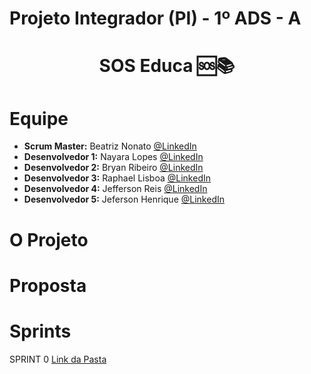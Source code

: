 # Projeto Integrador (PI) - 1º ADS - A




<h1 align="center"> SOS Educa  🆘📚 </h1>


#  Equipe
* **Scrum Master:** Beatriz Nonato [@LinkedIn](https://www.linkedin.com/in/beatriz-nonato-aa11017a/)
* **Desenvolvedor 1:** Nayara Lopes [@LinkedIn](https://www.linkedin.com/in/nayara-suelen-382420137/)
* **Desenvolvedor 2:** Bryan Ribeiro [@LinkedIn](https://www.linkedin.com/in/bryanrribeiro/)
* **Desenvolvedor 3:** Raphael Lisboa [@LinkedIn](https://www.linkedin.com/in/raphael-lisboa-7b3597187/)
* **Desenvolvedor 4:** Jefferson Reis [@LinkedIn](https://www.linkedin.com/in/jefferson-silva-94b94218)
* **Desenvolvedor 5:** Jeferson Henrique [@LinkedIn](https://www.linkedin.com/in/jeferson-silva-249884149/)

# O Projeto


# Proposta


# Sprints
SPRINT 0 [Link da Pasta](https://github.com/Grupo-1-2020-PI-FATEC-ADS/SOS-EDUCA/tree/master/Sprint_0)
